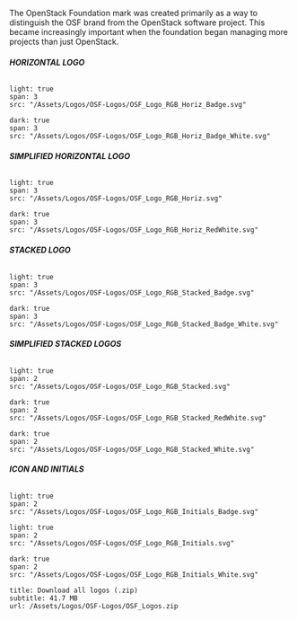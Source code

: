 The OpenStack Foundation mark was created primarily as a way to distinguish the OSF brand from the OpenStack software project. This became increasingly important when the foundation began managing more projects than just OpenStack.

###### **HORIZONTAL LOGO**

```image
light: true
span: 3
src: "/Assets/Logos/OSF-Logos/OSF_Logo_RGB_Horiz_Badge.svg"
```

```image
dark: true
span: 3
src: "/Assets/Logos/OSF-Logos/OSF_Logo_RGB_Horiz_Badge_White.svg"
```

###### **SIMPLIFIED HORIZONTAL LOGO**

```image
light: true
span: 3
src: "/Assets/Logos/OSF-Logos/OSF_Logo_RGB_Horiz.svg"
```

```image
dark: true
span: 3
src: "/Assets/Logos/OSF-Logos/OSF_Logo_RGB_Horiz_RedWhite.svg"
```

###### **STACKED LOGO**

```image
light: true
span: 3
src: "/Assets/Logos/OSF-Logos/OSF_Logo_RGB_Stacked_Badge.svg"
```

```image
dark: true
span: 3
src: "/Assets/Logos/OSF-Logos/OSF_Logo_RGB_Stacked_Badge_White.svg"
```

###### **SIMPLIFIED STACKED LOGOS**

```image
light: true
span: 2
src: "/Assets/Logos/OSF-Logos/OSF_Logo_RGB_Stacked.svg"
```

```image
dark: true
span: 2
src: "/Assets/Logos/OSF-Logos/OSF_Logo_RGB_Stacked_RedWhite.svg"
```

```image
dark: true
span: 2
src: "/Assets/Logos/OSF-Logos/OSF_Logo_RGB_Stacked_White.svg"
```
###### **ICON AND INITIALS**

```image
light: true
span: 2
src: "/Assets/Logos/OSF-Logos/OSF_Logo_RGB_Initials_Badge.svg"
```

```image
light: true
span: 2
src: "/Assets/Logos/OSF-Logos/OSF_Logo_RGB_Initials.svg"
```

```image
dark: true
span: 2
src: "/Assets/Logos/OSF-Logos/OSF_Logo_RGB_Initials_White.svg"
```

```download
title: Download all logos (.zip)
subtitle: 41.7 MB
url: /Assets/Logos/OSF-Logos/OSF_Logos.zip
```